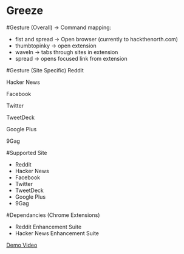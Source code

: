 Greeze
===
#Gesture (Overall) -> Command mapping:
- fist and spread -> Open browser (currently to hackthenorth.com)
- thumbtopinky -> open extension
- waveIn -> tabs through sites in extension
- spread -> opens focused link from extension

#Gesture (Site Specific)
Reddit

Hacker News

Facebook

Twitter

TweetDeck

Google Plus

9Gag


#Supported Site
- Reddit
- Hacker News
- Facebook
- Twitter 
- TweetDeck
- Google Plus
- 9Gag


#Dependancies (Chrome Extensions)
- Reddit Enhancement Suite
- Hacker News Enhancement Suite

[Demo Video](http://vimeo.com/106725278)